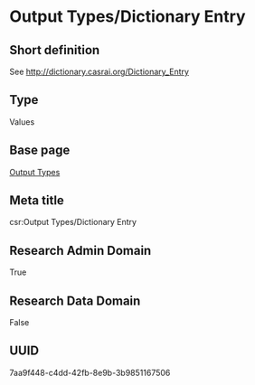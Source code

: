 # Output Types/Dictionary Entry
## Short definition
See http://dictionary.casrai.org/Dictionary_Entry
## Type
Values
## Base page
[Output Types](https://github.com/EuroCRIS/CASRAI-Dictionairies/blob/main/Objects/Output%20Types.md)
## Meta title
csr:Output Types/Dictionary Entry
## Research Admin Domain
True
## Research Data Domain
False
## UUID
7aa9f448-c4dd-42fb-8e9b-3b9851167506

